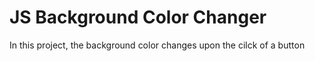 # JS Background Color Changer
In this project, the background color changes upon the cilck of a button
